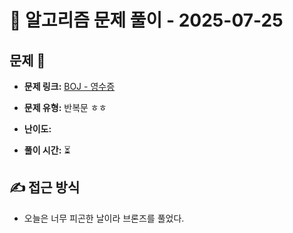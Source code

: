 # 📝 알고리즘 문제 풀이 - 2025-07-25

## 문제 📖

- **문제 링크:** [BOJ - 영수증](https://www.acmicpc.net/problem/25304)

- **문제 유형:** 반복문 ㅎㅎ

- **난이도:**

- **풀이 시간:** ⏳

## ✍ 접근 방식

- 오늘은 너무 피곤한 날이라 브론즈를 풀었다.

